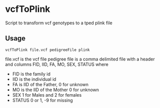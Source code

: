 vcfToPlink
==========

Script to transform vcf genotypes to a tped plink file

Usage
-----

    vcfToPlink file.vcf pedigreeFile plink
    
file.vcf is the vcf file
pedigree file is a comma delimited file with a header and columns
FID, IID, FA, MO, SEX, STATUS where

* FID is the family id
* IID is the individual id
* FA is IID of the Father,  0 for unknown
* MO is the IID of the Mother 0 for unknown
* SEX 1 for Males and 2 for females 
* STATUS 0 or 1, -9 for missing
